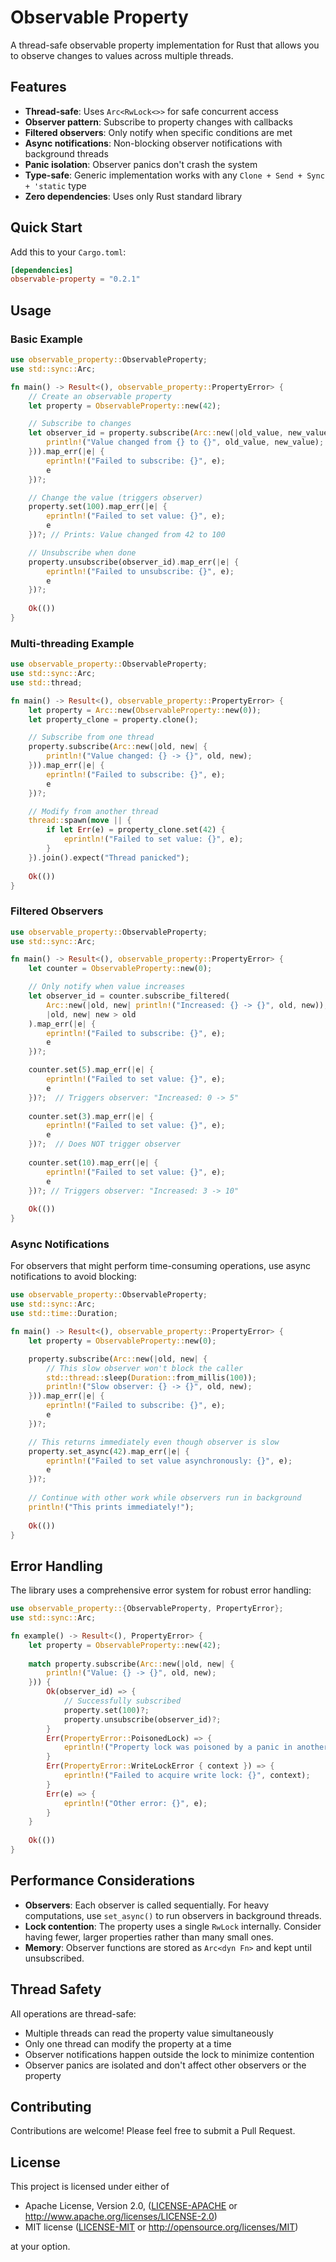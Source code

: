 # Observable Property

A thread-safe observable property implementation for Rust that allows you to observe changes to values across multiple threads.

## Features

* **Thread-safe**: Uses `Arc<RwLock<>>` for safe concurrent access
* **Observer pattern**: Subscribe to property changes with callbacks
* **Filtered observers**: Only notify when specific conditions are met
* **Async notifications**: Non-blocking observer notifications with background threads
* **Panic isolation**: Observer panics don't crash the system
* **Type-safe**: Generic implementation works with any `Clone + Send + Sync + 'static` type
* **Zero dependencies**: Uses only Rust standard library

## Quick Start

Add this to your `Cargo.toml`:

```toml
[dependencies]
observable-property = "0.2.1"
```

## Usage

### Basic Example

```rust
use observable_property::ObservableProperty;
use std::sync::Arc;

fn main() -> Result<(), observable_property::PropertyError> {
    // Create an observable property
    let property = ObservableProperty::new(42);

    // Subscribe to changes
    let observer_id = property.subscribe(Arc::new(|old_value, new_value| {
        println!("Value changed from {} to {}", old_value, new_value);
    })).map_err(|e| {
        eprintln!("Failed to subscribe: {}", e);
        e
    })?;

    // Change the value (triggers observer)
    property.set(100).map_err(|e| {
        eprintln!("Failed to set value: {}", e);
        e
    })?; // Prints: Value changed from 42 to 100

    // Unsubscribe when done
    property.unsubscribe(observer_id).map_err(|e| {
        eprintln!("Failed to unsubscribe: {}", e);
        e
    })?;
    
    Ok(())
}
```

### Multi-threading Example

```rust
use observable_property::ObservableProperty;
use std::sync::Arc;
use std::thread;

fn main() -> Result<(), observable_property::PropertyError> {
    let property = Arc::new(ObservableProperty::new(0));
    let property_clone = property.clone();

    // Subscribe from one thread
    property.subscribe(Arc::new(|old, new| {
        println!("Value changed: {} -> {}", old, new);
    })).map_err(|e| {
        eprintln!("Failed to subscribe: {}", e);
        e
    })?;

    // Modify from another thread
    thread::spawn(move || {
        if let Err(e) = property_clone.set(42) {
            eprintln!("Failed to set value: {}", e);
        }
    }).join().expect("Thread panicked");
    
    Ok(())
}
```

### Filtered Observers

```rust
use observable_property::ObservableProperty;
use std::sync::Arc;

fn main() -> Result<(), observable_property::PropertyError> {
    let counter = ObservableProperty::new(0);

    // Only notify when value increases
    let observer_id = counter.subscribe_filtered(
        Arc::new(|old, new| println!("Increased: {} -> {}", old, new)),
        |old, new| new > old
    ).map_err(|e| {
        eprintln!("Failed to subscribe: {}", e);
        e
    })?;

    counter.set(5).map_err(|e| {
        eprintln!("Failed to set value: {}", e);
        e
    })?;  // Triggers observer: "Increased: 0 -> 5"
    
    counter.set(3).map_err(|e| {
        eprintln!("Failed to set value: {}", e);
        e
    })?;  // Does NOT trigger observer
    
    counter.set(10).map_err(|e| {
        eprintln!("Failed to set value: {}", e);
        e
    })?; // Triggers observer: "Increased: 3 -> 10"
    
    Ok(())
}
```

### Async Notifications

For observers that might perform time-consuming operations, use async notifications to avoid blocking:

```rust
use observable_property::ObservableProperty;
use std::sync::Arc;
use std::time::Duration;

fn main() -> Result<(), observable_property::PropertyError> {
    let property = ObservableProperty::new(0);

    property.subscribe(Arc::new(|old, new| {
        // This slow observer won't block the caller
        std::thread::sleep(Duration::from_millis(100));
        println!("Slow observer: {} -> {}", old, new);
    })).map_err(|e| {
        eprintln!("Failed to subscribe: {}", e);
        e
    })?;

    // This returns immediately even though observer is slow
    property.set_async(42).map_err(|e| {
        eprintln!("Failed to set value asynchronously: {}", e);
        e
    })?;
    
    // Continue with other work while observers run in background
    println!("This prints immediately!");
    
    Ok(())
}
```

## Error Handling

The library uses a comprehensive error system for robust error handling:

```rust
use observable_property::{ObservableProperty, PropertyError};
use std::sync::Arc;

fn example() -> Result<(), PropertyError> {
    let property = ObservableProperty::new(42);
    
    match property.subscribe(Arc::new(|old, new| {
        println!("Value: {} -> {}", old, new);
    })) {
        Ok(observer_id) => {
            // Successfully subscribed
            property.set(100)?;
            property.unsubscribe(observer_id)?;
        }
        Err(PropertyError::PoisonedLock) => {
            eprintln!("Property lock was poisoned by a panic in another thread");
        }
        Err(PropertyError::WriteLockError { context }) => {
            eprintln!("Failed to acquire write lock: {}", context);
        }
        Err(e) => {
            eprintln!("Other error: {}", e);
        }
    }
    
    Ok(())
}
```

## Performance Considerations

- **Observers**: Each observer is called sequentially. For heavy computations, use `set_async()` to run observers in background threads.
- **Lock contention**: The property uses a single `RwLock` internally. Consider having fewer, larger properties rather than many small ones.
- **Memory**: Observer functions are stored as `Arc<dyn Fn>` and kept until unsubscribed.

## Thread Safety

All operations are thread-safe:
- Multiple threads can read the property value simultaneously
- Only one thread can modify the property at a time
- Observer notifications happen outside the lock to minimize contention
- Observer panics are isolated and don't affect other observers or the property

## Contributing

Contributions are welcome! Please feel free to submit a Pull Request.

## License

This project is licensed under either of

* Apache License, Version 2.0, ([LICENSE-APACHE](LICENSE-APACHE) or http://www.apache.org/licenses/LICENSE-2.0)
* MIT license ([LICENSE-MIT](LICENSE-MIT) or http://opensource.org/licenses/MIT)

at your option.
